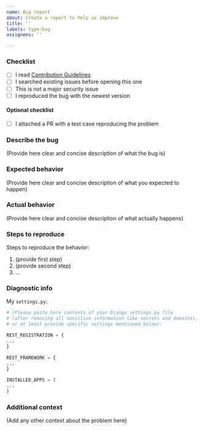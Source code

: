 ```yaml
---
name: Bug report
about: Create a report to help us improve
title: ''
labels: type:bug
assignees: ''

---
```


### Checklist

*   [ ] I read
    [Contribution Guidelines](https://github.com/apragacz/django-rest-registration/blob/master/CONTRIBUTING.md#issues)
*   [ ] I searched existing issues before opening this one
*   [ ] This is not a major security issue
*   [ ] I reproduced the bug with the newest version

#### Optional checklist

*   [ ] I attached a PR with a test case reproducing the problem

### Describe the bug
(Provide here clear and concise description of what the bug is)

### Expected behavior
(Provide here clear and concise description of what you expected to happen)

### Actual behavior
(Provide here clear and concise description of what actually happens)

### Steps to reproduce
Steps to reproduce the behavior:
1. (provide first step)
2. (provide second step)
3. ...

### Diagnostic info

My `settings.py`:

```python
# (Please paste here contents of your Django settings.py file
# (after removing all sensitive information like secrets and domains),
# or at least provide specific settings mentioned below):

REST_REGISTRATION = {
...
}

REST_FRAMEWORK = {
...
}

INSTALLED_APPS = (
...
)
```

### Additional context
(Add any other context about the problem here)
